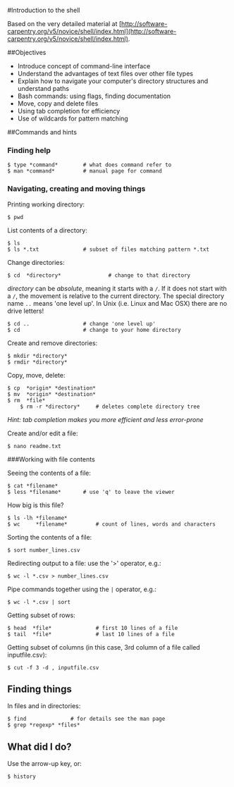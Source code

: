 #Introduction to the shell

Based on the very detailed material at [http://software-carpentry.org/v5/novice/shell/index.html](http://software-carpentry.org/v5/novice/shell/index.html).

##Objectives

* Introduce concept of command-line interface
* Understand the advantages of text files over other file types
* Explain how to navigate your computer's directory structures and understand paths
* Bash commands: using flags, finding documentation
* Move, copy and delete files
* Using tab completion for efficiency
* Use of wildcards for pattern matching


##Commands and hints

### Finding help
	
	$ type *command*		# what does command refer to
	$ man *command*			# manual page for command

### Navigating, creating and moving things

Printing working directory:
	
	$ pwd
	
List contents of a directory:
	
	$ ls
	$ ls *.txt     			# subset of files matching pattern *.txt
	
Change directories:
	
	$ cd  *directory*           	# change to that directory

*directory* can be *absolute*, meaning it starts with a `/`. If it does not start with a `/`, the movement is relative to the current directory. The special directory name `..` means 'one level up'. In Unix (i.e. Linux and Mac OSX) there are no drive letters!

	$ cd ..         		# change 'one level up'
	$ cd            		# change to your home directory
	
Create and remove directories:

	$ mkdir *directory*
	$ rmdir *directory*

Copy, move, delete:
	
	$ cp  *origin* *destination*
	$ mv  *origin* *destination*
	$ rm  *file*
        $ rm -r *directory*		# deletes complete directory tree
	
*Hint: tab completion makes you more efficient and less error-prone*

Create and/or edit a file:
	
	$ nano readme.txt
	
###Working with file contents

Seeing the contents of a file:

	$ cat *filename*
	$ less *filename*  		# use 'q' to leave the viewer
	
How big is this file?
	
	$ ls -lh *filename*
	$ wc     *filename*  		# count of lines, words and characters

Sorting the contents of a file:
	
	$ sort number_lines.csv

Redirecting output to a file: use the '>' operator, e.g.:

	$ wc -l *.csv > number_lines.csv
	
Pipe commands together using the `|` operator, e.g.:

	$ wc -l *.csv | sort
	
Getting subset of rows:

	$ head  *file*        		# first 10 lines of a file
	$ tail  *file*        		# last 10 lines of a file
	
Getting subset of columns (in this case, 3rd column of a file called inputfile.csv):
	
	$ cut -f 3 -d , inputfile.csv
	
## Finding things

In files and in directories:

	$ find				# for details see the man page
	$ grep *regexp* *files*
		
## What did I do? 

Use the arrow-up key, or:
	
	$ history
